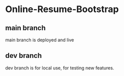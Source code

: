 # Online-Resume-Bootstrap

## main branch
main branch is deployed and live

## dev branch
dev branch is for local use, for testing new features.